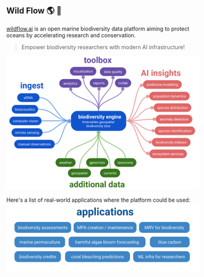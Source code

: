 ## Wild Flow 🌎 🐳

[wildflow.ai](https://wildflow.ai) is an open marine biodiversity data platform aiming to protect oceans by accelerating research and conservation.

> Empower biodiversity researchers with modern AI infrastructure!

![wildflow](https://raw.githubusercontent.com/wildflowai/.github/main/profile/wildflow.svg)

Here's a list of real-world applications where the platform could be used:
![wildflow-applications](https://raw.githubusercontent.com/wildflowai/.github/main/profile/wildflow-applications.svg)
